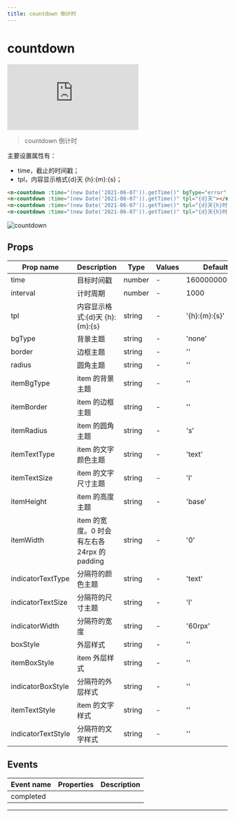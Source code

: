 ```yaml
---
title: countdown 倒计时
---
```


# countdown

<div class="demo-box">
	<iframe scrolling="auto" frameborder="0" src="https://npro.redou.vip/h5/#/pages/display/countdown" class="demo-box-iframe"></iframe>
</div>

> countdown 倒计时

主要设置属性有：

- time，截止的时间戳；
- tpl，内容显示格式{d}天 {h}:{m}:{s}；

```html
<n-countdown :time="(new Date('2021-06-07')).getTime()" bgType="error" itemBgType="none" itemTextType="inverse" indicatorTextType="inverse" radius="base"></n-countdown>
<n-countdown :time="(new Date('2021-06-07')).getTime()" tpl="{d}天"></n-countdown>
<n-countdown :time="(new Date('2021-06-07')).getTime()" tpl="{d}天{h}时"></n-countdown>
<n-countdown :time="(new Date('2021-06-07')).getTime()" tpl="{d}天{h}时{m}分{s}秒"></n-countdown>
```

![countdown](/img/coms/countdown.jpg)

## Props

| Prop name          | Description                                  | Type   | Values | Default       |
| ------------------ | -------------------------------------------- | ------ | ------ | ------------- |
| time               | 目标时间戳                                   | number | -      | 1600000000000 |
| interval           | 计时周期                                     | number | -      | 1000          |
| tpl                | 内容显示格式:{d}天 {h}:{m}:{s}               | string | -      | '{h}:{m}:{s}' |
| bgType             | 背景主题                                     | string | -      | 'none'        |
| border             | 边框主题                                     | string | -      | ''            |
| radius             | 圆角主题                                     | string | -      | ''            |
| itemBgType         | item 的背景主题                              | string | -      | ''            |
| itemBorder         | item 的边框主题                              | string | -      | ''            |
| itemRadius         | item 的圆角主题                              | string | -      | 's'           |
| itemTextType       | item 的文字颜色主题                          | string | -      | 'text'        |
| itemTextSize       | item 的文字尺寸主题                          | string | -      | 'l'           |
| itemHeight         | item 的高度主题                              | string | -      | 'base'        |
| itemWidth          | item 的宽度。0 时会有左右各 24rpx 的 padding | string | -      | '0'           |
| indicatorTextType  | 分隔符的颜色主题                             | string | -      | 'text'        |
| indicatorTextSize  | 分隔符的尺寸主题                             | string | -      | 'l'           |
| indicatorWidth     | 分隔符的宽度                                 | string | -      | '60rpx'       |
| boxStyle           | 外层样式                                     | string | -      | ''            |
| itemBoxStyle       | item 外层样式                                | string | -      | ''            |
| indicatorBoxStyle  | 分隔符的外层样式                             | string | -      | ''            |
| itemTextStyle      | item 的文字样式                              | string | -      | ''            |
| indicatorTextStyle | 分隔符的文字样式                             | string | -      | ''            |

## Events

| Event name | Properties | Description |
| ---------- | ---------- | ----------- |
| completed  |            |

---
